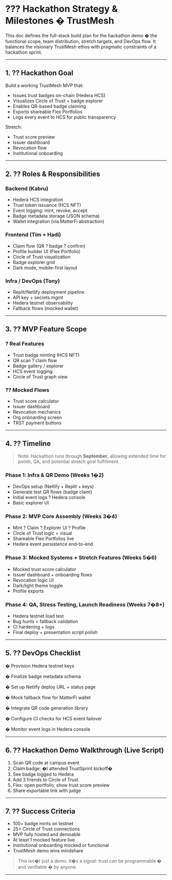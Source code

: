 # ??? Hackathon Strategy & Milestones � TrustMesh

This doc defines the full-stack build plan for the hackathon demo � the functional scope, team distribution, stretch targets, and DevOps flow. It balances the visionary TrustMesh ethos with pragmatic constraints of a hackathon sprint.

---

## 1. ?? Hackathon Goal

Build a working TrustMesh MVP that:

* Issues trust badges on-chain (Hedera HCS)
* Visualizes Circle of Trust + badge explorer
* Enables QR-based badge claiming
* Exports shareable Flex Portfolios
* Logs every event to HCS for public transparency

Stretch:

* Trust score preview
* Issuer dashboard
* Revocation flow
* Institutional onboarding

---

## 2. ?? Roles & Responsibilities

### Backend (Kabru)

* Hedera HCS integration
* Trust token issuance (HCS NFT)
* Event logging: mint, revoke, accept
* Badge metadata storage (JSON schema)
* Wallet integration (via MatterFi abstraction)

### Frontend (Tim + Hadi)

* Claim flow (QR ? badge ? confirm)
* Profile builder UI (Flex Portfolio)
* Circle of Trust visualization
* Badge explorer grid
* Dark mode, mobile-first layout

### Infra / DevOps (Tony)

* Replit/Netlify deployment pipeline
* API key + secrets mgmt
* Hedera testnet observability
* Fallback flows (mocked wallet)

---

## 3. ?? MVP Feature Scope

### ? Real Features

* Trust badge minting (HCS NFT)
* QR scan ? claim flow
* Badge gallery / explorer
* HCS event logging
* Circle of Trust graph view

### ?? Mocked Flows

* Trust score calculator
* Issuer dashboard
* Revocation mechanics
* Org onboarding screen
* TRST payment buttons

---

## 4. ?? Timeline

> Note: Hackathon runs through **September**, allowing extended time for polish, QA, and potential stretch goal fulfillment.

### Phase 1: Infra & QR Demo (Weeks 1�2)

* DevOps setup (Netlify + Replit + keys)
* Generate test QR flows (badge claim)
* Initial event logs ? Hedera console
* Basic explorer UI

### Phase 2: MVP Core Assembly (Weeks 3�4)

* Mint ? Claim ? Explorer UI ? Profile
* Circle of Trust logic + visual
* Shareable Flex Portfolios live
* Hedera event persistence end-to-end

### Phase 3: Mocked Systems + Stretch Features (Weeks 5�6)

* Mocked trust score calculator
* Issuer dashboard + onboarding flows
* Revocation logic UI
* Dark/light theme toggle
* Profile exports

### Phase 4: QA, Stress Testing, Launch Readiness (Weeks 7�8+)

* Hedera testnet load test
* Bug hunts + fallback validation
* CI hardening + logs
* Final deploy + presentation script polish

---

## 5. ?? DevOps Checklist

� Provision Hedera testnet keys

� Finalize badge metadata schema

� Set up Netlify deploy URL + status page

� Mock fallback flow for MatterFi wallet

� Integrate QR code generation library

� Configure CI checks for HCS event failover

� Monitor event logs in Hedera console

---

## 6. ?? Hackathon Demo Walkthrough (Live Script)

1. Scan QR code at campus event
2. Claim badge: �I attended TrustSprint kickoff�
3. See badge logged to Hedera
4. Add 3 friends to Circle of Trust
5. Flex: open portfolio, show trust score preview
6. Share exportable link with judge

---

## 7. ?? Success Criteria

* 100+ badge mints on testnet
* 25+ Circle of Trust connections
* MVP fully hosted and demoable
* At least 1 mocked feature live
* Institutional onboarding mocked or functional
* TrustMesh demo wins mindshare

> This isn�t just a demo. It�s a signal: trust can be programmable � and verifiable � by anyone.

---

